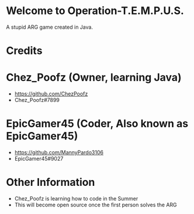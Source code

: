 # Welcome to Operation-T.E.M.P.U.S.
A stupid ARG game created in Java.<br />
# Credits
# Chez_Poofz (Owner, learning Java)
- https://github.com/ChezPoofz
- Chez_Poofz#7899
# EpicGamer45 (Coder, Also known as EpicGamer45)
- https://github.com/MannyPardo3106
- EpicGamer45#9027
# Other Information
- Chez_Poofz is learning how to code in the Summer
- This will become open source once the first person solves the ARG
